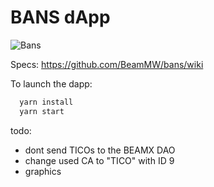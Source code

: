 
# BANS dApp

![Bans](https://user-images.githubusercontent.com/37414225/171623619-59d24882-5a56-45ef-8928-e1b131144b52.jpg)

Specs: https://github.com/BeamMW/bans/wiki

To launch the dapp: 
```bash
  yarn install
  yarn start
```
todo:

- dont send TICOs to the BEAMX DAO
- change used CA to "TICO" with ID 9
- graphics
